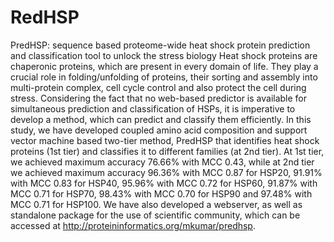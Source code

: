 # RedHSP
PredHSP: sequence based proteome-wide heat shock protein prediction and classification tool to unlock the stress biology
Heat shock proteins are chaperonic proteins, which are present in every domain of life. They play a crucial role in folding/unfolding of proteins, their sorting and assembly into multi-protein complex, cell cycle control and also protect the cell during stress. Considering the fact that no web-based predictor is available for simultaneous prediction and classification of HSPs, it is imperative to develop a method, which can predict and classify them efficiently. In this study, we have developed coupled amino acid composition and support vector machine based two-tier method, PredHSP that identifies heat shock proteins (1st tier) and classifies it to different families (at 2nd tier). At 1st tier, we achieved maximum accuracy 76.66% with MCC 0.43, while at 2nd tier we achieved maximum accuracy 96.36% with MCC 0.87 for HSP20, 91.91% with MCC 0.83 for HSP40, 95.96% with MCC 0.72 for HSP60, 91.87% with MCC 0.71 for HSP70, 98.43% with MCC 0.70 for HSP90 and 97.48% with MCC 0.71 for HSP100. We have also developed a webserver, as well as standalone package for the use of scientific community, which can be accessed at http://proteininformatics.org/mkumar/predhsp.
